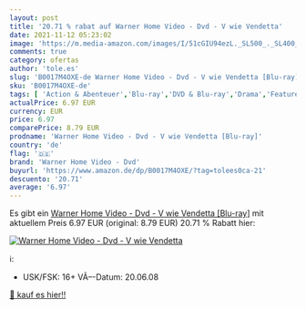 ```yaml
---
layout: post
title: '20.71 % rabat auf Warner Home Video - Dvd - V wie Vendetta'
date: 2021-11-12 05:23:02
image: 'https://m.media-amazon.com/images/I/51cGIU94ezL._SL500_._SL400_.jpg'
comments: true
category: ofertas
author: 'tole.es'
slug: 'B0017M4OXE-de Warner Home Video - Dvd - V wie Vendetta [Blu-ray]'
sku: 'B0017M4OXE-de'
tags: [ 'Action & Abenteuer','Blu-ray','DVD & Blu-ray','Drama','Featured Categories','Filme','Komödie & Unterhaltung','Krimi','Science Fiction','Thriller','warner home video - dvd', ]
actualPrice: 6.97 EUR
currency: EUR
price: 6.97
comparePrice: 8.79 EUR
prodname: 'Warner Home Video - Dvd - V wie Vendetta [Blu-ray]'
country: 'de'
flag: '🇩🇪'
brand: 'Warner Home Video - Dvd'
buyurl: 'https://www.amazon.de/dp/B0017M4OXE/?tag=tolees0ca-21'
descuento: '20.71'
average: '6.97'
---
```


Es gibt ein [Warner Home Video - Dvd - V wie Vendetta [Blu-ray]](https://www.amazon.de/dp/B0017M4OXE/?tag=tolees0ca-21) mit aktuellem Preis 6.97 EUR (original: 8.79 EUR) 20.71 % Rabatt hier:

[![Warner Home Video - Dvd - V wie Vendetta](https://m.media-amazon.com/images/I/51cGIU94ezL._SL500_._SL400_.jpg)](https://www.amazon.de/dp/B0017M4OXE/?tag=tolees0ca-21)

ℹ️:

- USK/FSK: 16+ VÃ–-Datum: 20.06.08

[🛒 kauf es hier!!](https://www.amazon.de/dp/B0017M4OXE/?tag=tolees0ca-21)
